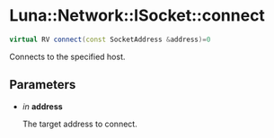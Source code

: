 # Luna::Network::ISocket::connect

```c++
virtual RV connect(const SocketAddress &address)=0
```

Connects to the specified host. 



## Parameters
* *in* **address**

    The target address to connect. 

